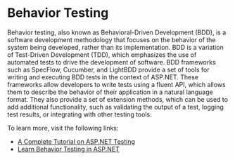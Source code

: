 # Behavior Testing

Behavior testing, also known as Behavioral-Driven Development (BDD), is a software development methodology that focuses on the behavior of the system being developed, rather than its implementation. BDD is a variation of Test-Driven Development (TDD), which emphasizes the use of automated tests to drive the development of software. BDD frameworks such as SpecFlow, Cucumber, and LightBDD provide a set of tools for writing and executing BDD tests in the context of ASP.NET. These frameworks allow developers to write tests using a fluent API, which allows them to describe the behavior of their application in a natural language format. They also provide a set of extension methods, which can be used to add additional functionality, such as validating the output of a test, logging test results, or integrating with other testing tools.

To learn more, visit the following links:

- [A Complete Tutorial on ASP.NET Testing](https://www.lambdatest.com/blog/aspnet-testing/)
- [Learn Behavior Testing in ASP.NET](https://public.vectorly.team/articles/learn_Behavior_Testing_for_Tech_Lead_role_ASP.NET_Developer)
